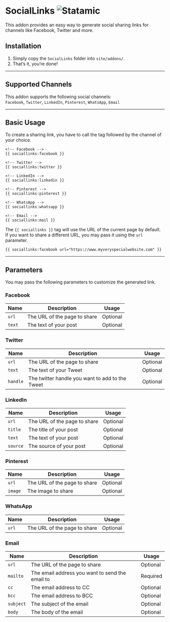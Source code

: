 # SocialLinks ![Statamic](https://img.shields.io/badge/statamic-2.10-blue.svg?style=flat-square)
This addon provides an easy way to generate social sharing links for channels like Facebook, Twitter and more.

## Installation

1. Simply copy the `SocialLinks` folder into `site/addons/`.
2. That’s it, you’re done!

***

## Supported Channels

This addon supports the following social channels:  
`Facebook`, `Twitter`, `LinkedIn`, `Pinterest`, `WhatsApp`, `Email`

***

## Basic Usage

To create a sharing link, you have to call the tag followed by the channel of your choice.

```template
<!-- Facebook -->
{{ sociallinks:facebook }}

<!-- Twitter -->
{{ sociallinks:twitter }}

<!-- LinkedIn -->
{{ sociallinks:linkedin }}

<!-- Pinterest -->
{{ sociallinks:pinterest }}

<!-- WhatsApp -->
{{ sociallinks:whatsapp }}

<!-- Email -->
{{ sociallinks:mail }}
```

The `{{ sociallinks }}` tag will use the URL of the current page by default. If you want to share a different URL, you may pass it using the `url` parameter.

```template
{{ sociallinks:facebook url="https://www.myveryspecialwebsite.com" }}
```

***

## Parameters

You may pass the following parameters to customize the generated link.

### Facebook

| Name | Description | Usage |
|------|-------------|-------|
| `url` | The URL of the page to share | Optional
| `text` | The text of your post | Optional

### Twitter

| Name | Description | Usage |
|------|-------------|-------|
| `url` | The URL of the page to share | Optional
| `text` | The text of your Tweet | Optional
| `handle` | The twitter handle you want to add to the Tweet | Optional

### LinkedIn

| Name | Description | Usage |
|------|-------------|-------|
| `url` | The URL of the page to share | Optional
| `title` | The title of your post | Optional
| `text` | The text of your post | Optional
| `source` | The source of your post | Optional

### Pinterest

| Name | Description | Usage |
|------|-------------|-------|
| `url` | The URL of the page to share | Optional
| `image` | The image to share | Optional

### WhatsApp

| Name | Description | Usage |
|------|-------------|-------|
| `url` | The URL of the page to share | Optional

### Email

| Name | Description | Usage |
|------|-------------|-------|
| `url` | The URL of the page to share | Optional
| `mailto` | The email address you want to send the email to | Required
| `cc` | The email address to CC | Optional
| `bcc` | The email address to BCC | Optional
| `subject` | The subject of the email | Optional
| `body` | The body of the email | Optional
